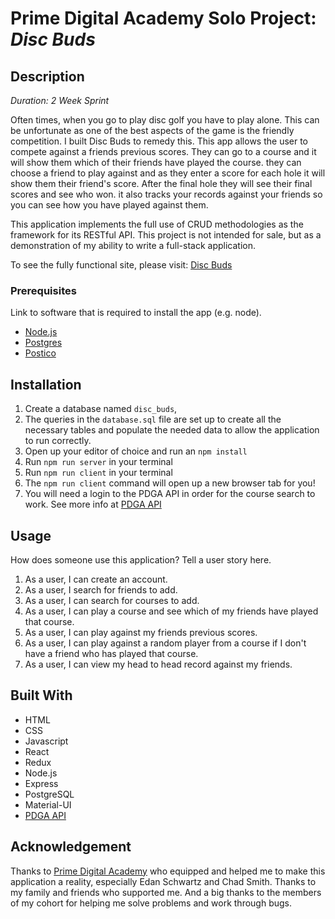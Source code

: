 # Prime Digital Academy Solo Project: _Disc Buds_

## Description

_Duration: 2 Week Sprint_

Often times, when you go to play disc golf you have to play alone. This can be unfortunate as one of the best aspects of the game is the friendly competition. I built Disc Buds to remedy this. This app allows the user to compete against a friends previous scores. They can go to a course and it will show them which of their friends have played the course. they can choose a friend to play against and as they enter a score for each hole it will show them their friend's score. After the final hole they will see their final scores and see who won. it also tracks your records against your friends so you can see how you have played against them.

This application implements the full use of CRUD methodologies as the framework for its RESTful API. This project is not intended for sale, but as a demonstration of my ability to write a full-stack application.

To see the fully functional site, please visit: [Disc Buds](https://disc-buds.herokuapp.com/#/home)

### Prerequisites

Link to software that is required to install the app (e.g. node).

- [Node.js](https://nodejs.org/en/)
- [Postgres](https://www.postgresql.org/download/)
- [Postico](https://eggerapps.at/postico/)

## Installation

1. Create a database named `disc_buds`,
2. The queries in the `database.sql` file are set up to create all the necessary tables and populate the needed data to allow the application to run correctly. 
3. Open up your editor of choice and run an `npm install`
4. Run `npm run server` in your terminal
5. Run `npm run client` in your terminal
6. The `npm run client` command will open up a new browser tab for you!
7. You will need a login to the PDGA API in order for the course search to work. See more info at [PDGA API](https://www.pdga.com/dev)

## Usage
How does someone use this application? Tell a user story here.

1. As a user, I can create an account.
2. As a user, I search for friends to add.
3. As a user, I can search for courses to add.
4. As a user, I can play a course and see which of my friends have played that course.
5. As a user, I can play against my friends previous scores.
6. As a user, I can play against a random player from a course if I don't have a friend who has played that course.
7. As a user, I can view my head to head record against my friends.

## Built With

- HTML
- CSS
- Javascript
- React
- Redux
- Node.js
- Express
- PostgreSQL
- Material-UI
- [PDGA API](https://www.pdga.com/dev)


## Acknowledgement
Thanks to [Prime Digital Academy](www.primeacademy.io) who equipped and helped me to make this application a reality, especially Edan Schwartz and Chad Smith. Thanks to my family and friends who supported me. And a big thanks to the members of my cohort for helping me solve problems and work through bugs.


